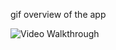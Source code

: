 gif overview of the app

<img src='https://i.imgur.com/ORpocZV.mp4' title='Video Walkthrough' width='' alt='Video Walkthrough' />
